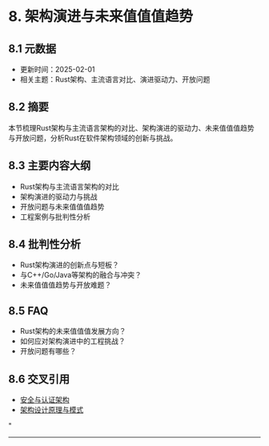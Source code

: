 ﻿# 8. 架构演进与未来值值值趋势

## 8.1 元数据

- 更新时间：2025-02-01
- 相关主题：Rust架构、主流语言对比、演进驱动力、开放问题

## 8.2 摘要

本节梳理Rust架构与主流语言架构的对比、架构演进的驱动力、未来值值值趋势与开放问题，分析Rust在软件架构领域的创新与挑战。

## 8.3 主要内容大纲

- Rust架构与主流语言架构的对比
- 架构演进的驱动力与挑战
- 开放问题与未来值值值趋势
- 工程案例与批判性分析

## 8.4 批判性分析

- Rust架构演进的创新点与短板？
- 与C++/Go/Java等架构的融合与冲突？
- 未来值值值趋势与开放难题？

## 8.5 FAQ

- Rust架构的未来值值值发展方向？
- 如何应对架构演进中的工程挑战？
- 开放问题有哪些？

## 8.6 交叉引用

- [安全与认证架构](./07_security_auth.md)
- [架构设计原理与模式](./01_architecture_principles.md)

"

---
